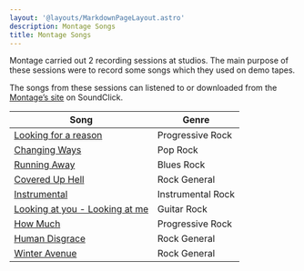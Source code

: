 ```yaml
---
layout: '@layouts/MarkdownPageLayout.astro'
description: Montage Songs
title: Montage Songs
---
```


Montage carried out 2 recording sessions at studios. The main purpose of these sessions were to record some songs which they used on demo tapes.

The songs from these sessions can listened to or downloaded from the [Montage’s site](https://www.soundclick.com/montage80) on SoundClick.

Song                                                                          |Genre
------------------------------------------------------------------------------|-----------------
[Looking for a reason](https://soundclick.com/share.cfm?id=1536482)           |Progressive Rock
[Changing Ways](https://soundclick.com/share.cfm?id=1537927)                  |Pop Rock
[Running Away](https://soundclick.com/share.cfm?id=2137481)                   |Blues Rock
[Covered Up Hell](https://soundclick.com/share.cfm?id=1537893)                |Rock General
[Instrumental](https://soundclick.com/share.cfm?id=1683189)                   |Instrumental Rock
[Looking at you - Looking at me](https://soundclick.com/share.cfm?id=2229559) |Guitar Rock
[How Much](https://soundclick.com/share.cfm?id=2318961)                       |Progressive Rock
[Human Disgrace](https://soundclick.com/share.cfm?id=2137529)                 |Rock General
[Winter Avenue](https://soundclick.com/share.cfm?id=1537864)                  |Rock General
